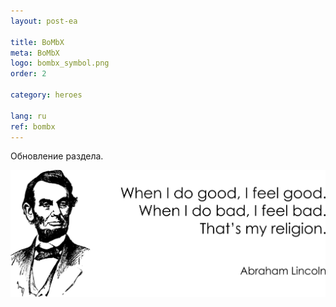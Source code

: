 ```yaml
---
layout: post-ea

title: BoMbX
meta: BoMbX
logo: bombx_symbol.png
order: 2

category: heroes

lang: ru
ref: bombx
---
```


Обновление раздела.

<a data-fancybox="gallery" href="/img/programming/Lincoln.png"><img src="/img/programming/Lincoln.png" alt=""></a>
